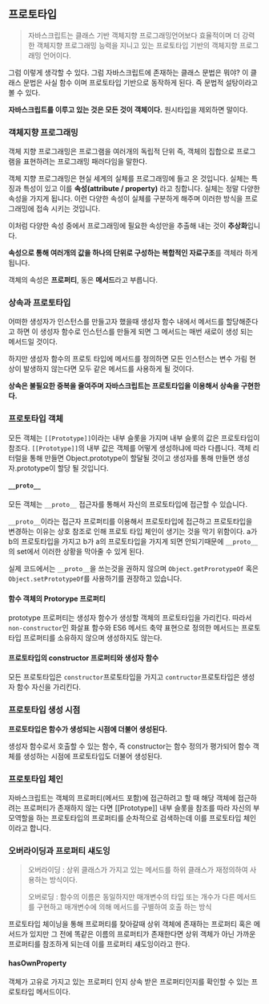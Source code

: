 ## 프로토타입

> 자바스크립트는 클래스 기반 객체지향 프로그래밍언어보다 효율적이며 더 강력한 객체지향 프로그래밍 능력을 지니고 있는 프로토타입 기반의 객체지향 프로그래밍 언어이다.

그럼 이렇게 생각할 수 있다. 그럼 자바스크립트에 존재하는 클래스 문법은 뭐야? 이 클래스 문법은 사실 함수 이며 프로토타입 기반으로 동작하게 된다. 즉 문법적 설탕이라고 볼 수 있다.

**자바스크립트를 이루고 있는 것은 모든 것이 객체이다.** 원시타입을 제외하면 말이다.

### 객체지향 프로그래밍

객체 지향 프로그래밍은 프로그램을 여러개의 독립적 단위 즉, 객체의 집합으로 프로그램을 표현하려는 프로그래밍 패러다임을 말한다.

객체 지향 프로그래밍은 현실 세계의 실체를 프로그래밍에 들고 온 것입니다. 실체는 특징과 특성이 있고 이를 **속성(attribute / property)** 라고 칭합니다. 실체는 정말 다양한 속성을 가지게 됩니다. 이런 다양한 속성이 실체를 구분하게 해주며 이러한 방식을 프로그래밍에 접속 시키는 것입니다.

이처럼 다양한 속성 중에서 프로그래밍에 필요한 속성만을 추출해 내는 것이 **추상화**입니다.

**속성으로 통해 여러개의 값을 하나의 단위로 구성하는 복합적인 자료구조**를 객체라 하게 됩니다.

객체의 속성은 **프로퍼티**, 동은 **메서드**라고 부릅니다.

### 상속과 프로토타입

어떠한 생성자가 인스턴스를 만들고자 했을때 생성자 함수 내에서 메서드를 할당해준다고 하면 이 생성자 함수로 인스턴스를 만들게 되면 그 메서드는 매번 새로이 생성 되는 메서드일 것이다.

하지만 생성자 함수의 프로토 타입에 메서드를 정의하면 모든 인스턴스는 변수 가림 현상이 발생하지 않는다면 모두 같은 메서드를 사용하게 될 것이다.

**상속은 불필요한 중복을 줄여주며 자바스크립트는 프로토타입을 이용해서 상속을 구현한다.**

### 프로토타입 객체

모든 객체는 `[[Prototype]]`이라는 내부 슬롯을 가지며 내부 슬롯의 값은 프로토타입이 참조다. `[[Prototype]]`의 내부 값은 객체를 어떻게 생성하냐에 따라 다릅니다. 객체 리터럴을 통해 만들면 Object.prototype이 할달될 것이고 생성자를 통해 만들면 생성자.prototype이 할당 될 것입니다. 

#### `__proto__`

모든 객체는 `__proto__` 접근자를 통해서 자신의 프로토타입에 접근할 수 있습니다.

`__proto__`이라는 접근자 프로퍼티를 이용해서 프로토타입에 접근하고 프로토타입을 변경하는 이유는 상호 참조로 인해 프로토 타입 체인이 생기는 것을 막기 위함이다. a가 b의 프로토타입을 가지고 b가 a의 프로토타입을 가지게 되면 안되기때문에 `__proto__`의 set에서 이러한 상황을 막아줄 수 있게 된다.

실제 코드에서는 `__proto__`을 쓰는것을 권하지 않으며 `Object.getProrotypeOf` 혹은 `Object.setPrototypeOf`를 사용하기를 권장하고 있습니다.

#### 함수 객체의 Protorype 프로퍼티

prototype 프로퍼티는 생성자 함수가 생성할 객체의 프로토타입을 가리킨다. 따라서 `non-constructor`인 화살표 함수와 ES6 메서드 축약 표현으로 정의한 메서드는 프로토타입 프로퍼티를 소유하지 않으며 생성하지도 않는다.

#### 프로토타입의 constructor 프로퍼티와 생성자 함수

모든 프로토타입은 `constructor`프로토타입을 가지고 `contructor`프로토타입은 생성자 함수 자신을 가리킨다.

### 프로토타입 생성 시점

**프로토타입은 함수가 생성되는 시점에 더불어 생성된다.**

생성자 함수로서 호출할 수 있는 함수, 즉 constructor는 함수 정의가 평가되어 함수 객체를 생성하는 시점에 프로토타입도 더불어 생성된다.

### 프로토타입 체인

자바스크립트는 객체의 프로퍼티(메서드 포함)에 접근하려고 할 때 해당 객체에 접근하려는 프로퍼티가 존재하지 않는 다면 [[Prototype]] 내부 슬롯을 참조를 따라 자신의 부모역할을 하는 프로토타입의 프로퍼티를 순차적으로 검색하는데 이를 프로토타입 체인이라고 합니다.

### 오버라이딩과 프로퍼티 섀도잉

> 오버라이딩 : 상위 클래스가 가지고 있는 메서드를 하위 클래스가 재정의하여 사용하는 방식이다.
>
> 오버로딩 : 함수의 이름은 동일하지만 매개변수의 타입 또는 개수가 다른 메서드를 구현하고 매개변수에 의해 메서드를 구별하여 호출 하는 방식

프로토타입 체이닝을 통해 프로퍼티를 찾아갈때 상위 객체에 존재하는 프로퍼티 혹은 메서드가 있지만 그 전에 똑같은 이름의 프로퍼티가 존재한다면 상위 객체가 아닌 가까운 프로퍼티를 참조하게 되는데 이를 프로퍼티 섀도잉이라고 한다.

#### hasOwnProperty

객체가 고유로 가지고 있는 프로퍼티 인지 상속 받은 프로퍼티인지를 확인할 수 있는 프로토타입 메서드이다.



